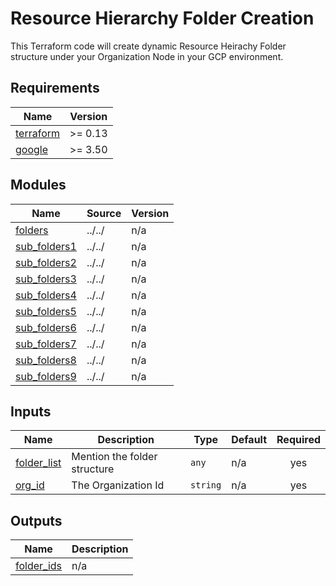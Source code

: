 # Resource Hierarchy Folder Creation

This Terraform code will create dynamic Resource Heirachy Folder structure under your Organization Node in your GCP environment.

<!-- BEGINNING OF PRE-COMMIT-TERRAFORM DOCS HOOK -->
## Requirements

| Name | Version |
|------|---------|
| <a name="requirement_terraform"></a> [terraform](#requirement\_terraform) | >= 0.13 |
| <a name="requirement_google"></a> [google](#requirement\_google) | >= 3.50 |


## Modules

| Name | Source | Version |
|------|--------|---------|
| <a name="module_folders"></a> [folders](#module\_folders) | ../../ | n/a |
| <a name="module_sub_folders1"></a> [sub\_folders1](#module\_sub\_folders1) | ../../ | n/a |
| <a name="module_sub_folders2"></a> [sub\_folders2](#module\_sub\_folders2) | ../../ | n/a |
| <a name="module_sub_folders3"></a> [sub\_folders3](#module\_sub\_folders3) | ../../ | n/a |
| <a name="module_sub_folders4"></a> [sub\_folders4](#module\_sub\_folders4) | ../../ | n/a |
| <a name="module_sub_folders5"></a> [sub\_folders5](#module\_sub\_folders5) | ../../ | n/a |
| <a name="module_sub_folders6"></a> [sub\_folders6](#module\_sub\_folders6) | ../../ | n/a |
| <a name="module_sub_folders7"></a> [sub\_folders7](#module\_sub\_folders7) | ../../ | n/a |
| <a name="module_sub_folders8"></a> [sub\_folders8](#module\_sub\_folders8) | ../../ | n/a |
| <a name="module_sub_folders9"></a> [sub\_folders9](#module\_sub\_folders9) | ../../ | n/a |


## Inputs

| Name | Description | Type | Default | Required |
|------|-------------|------|---------|:--------:|
| <a name="input_folder_list"></a> [folder\_list](#input\_folder\_list) | Mention the folder structure | `any` | n/a | yes |
| <a name="input_org_id"></a> [org\_id](#input\_org\_id) | The Organization Id | `string` | n/a | yes |

## Outputs

| Name | Description |
|------|-------------|
| <a name="output_folder_ids"></a> [folder\_ids](#output\_folder\_ids) | n/a |

<!-- END OF PRE-COMMIT-TERRAFORM DOCS HOOK -->
